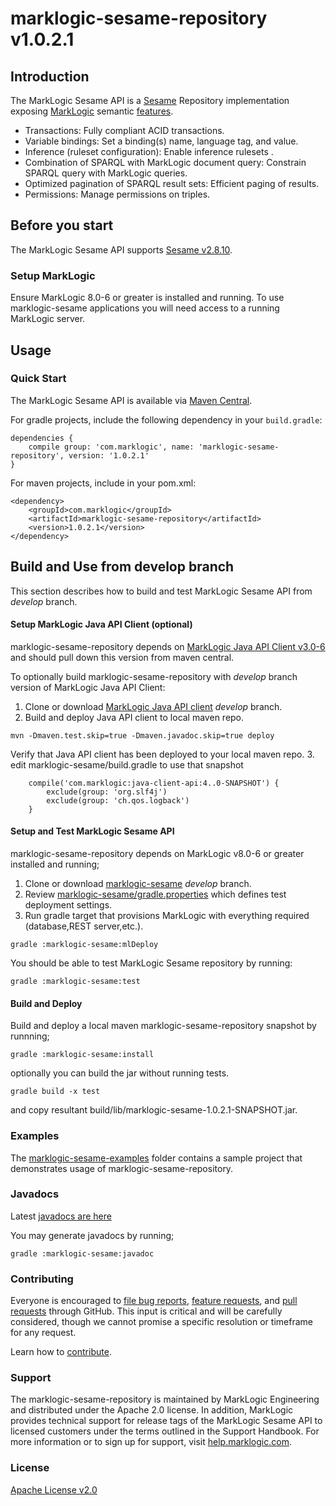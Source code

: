# marklogic-sesame-repository v1.0.2.1

## Introduction

The MarkLogic Sesame API is a [Sesame](http://rdf4j.org/) Repository implementation exposing [MarkLogic](http://www.marklogic.com) semantic [features](http://www.marklogic.com/what-is-marklogic/features/semantics/).

* Transactions: Fully compliant ACID transactions.
* Variable bindings: Set a binding(s) name, language tag, and value.
* Inference (ruleset configuration): Enable inference rulesets .
* Combination of SPARQL with MarkLogic document query: Constrain SPARQL query with MarkLogic queries.
* Optimized pagination of SPARQL result sets: Efficient paging of results.
* Permissions: Manage permissions on triples.

## Before you start

The MarkLogic Sesame API supports [Sesame v2.8.10](http://rdf4j.org/).

### Setup MarkLogic

Ensure MarkLogic 8.0-6 or greater is installed and running. To use marklogic-sesame applications you will need access to a running MarkLogic server.

## Usage

### Quick Start

The MarkLogic Sesame API is available via [Maven Central](http://mvnrepository.com/artifact/com.marklogic/marklogic-sesame/1.0.2.1).

For gradle projects, include the following dependency in your `build.gradle`:

```
dependencies {
    compile group: 'com.marklogic', name: 'marklogic-sesame-repository', version: '1.0.2.1'
}
```

For maven projects, include in your pom.xml:

```
<dependency>
    <groupId>com.marklogic</groupId>
    <artifactId>marklogic-sesame-repository</artifactId>
    <version>1.0.2.1</version>
</dependency>
```

## Build and Use from develop branch

This section describes how to build and test MarkLogic Sesame API from _develop_ branch.

#### Setup MarkLogic Java API Client (optional)

marklogic-sesame-repository depends on [MarkLogic Java API Client v3.0-6](http://mvnrepository.com/artifact/com.marklogic/java-client-api/3.0.6) and should pull down this version from maven central.

To optionally build marklogic-sesame-repository with _develop_ branch version of MarkLogic Java API Client:

1. Clone or download [MarkLogic Java API client](https://github.com/marklogic/java-client-api/tree/develop) _develop_ branch.
2. Build and deploy Java API client to local maven repo.
```
mvn -Dmaven.test.skip=true -Dmaven.javadoc.skip=true deploy
```
Verify that Java API client has been deployed to your local maven repo.
3. edit marklogic-sesame/build.gradle to use that snapshot
```
    compile('com.marklogic:java-client-api:4..0-SNAPSHOT') {
        exclude(group: 'org.slf4j')
        exclude(group: 'ch.qos.logback')
    }

```

#### Setup and Test MarkLogic Sesame API

marklogic-sesame-repository depends on MarkLogic v8.0-6 or greater installed and running;

1. Clone or download [marklogic-sesame](https://github.com/marklogic/marklogic-sesame/tree/develop) _develop_ branch.
2. Review [marklogic-sesame/gradle.properties](marklogic-sesame/gradle.properties) which defines test deployment settings.
3. Run gradle target that provisions MarkLogic with everything required (database,REST server,etc.).

```
gradle :marklogic-sesame:mlDeploy
```
You should be able to test MarkLogic Sesame repository by running:
```
gradle :marklogic-sesame:test
```

#### Build and Deploy

Build and deploy a local maven marklogic-sesame-repository snapshot by runnning;

```
gradle :marklogic-sesame:install

```

optionally you can build the jar without running tests.

```
gradle build -x test
```

and copy resultant build/lib/marklogic-sesame-1.0.2.1-SNAPSHOT.jar.

### Examples

The [marklogic-sesame-examples](marklogic-sesame-examples) folder contains a sample project that demonstrates usage of marklogic-sesame-repository.

### Javadocs

Latest [javadocs are here](http://marklogic.github.io/marklogic-sesame/marklogic-sesame/build/docs/javadoc/index.html)

You may generate javadocs by running;

```
gradle :marklogic-sesame:javadoc

```

### Contributing

Everyone is encouraged to [file bug reports](https://github.com/marklogic/marklogic-sesame/labels/Bug), [feature requests](https://github.com/marklogic/marklogic-sesame/labels/enhancement), and [pull requests](https://github.com/marklogic/marklogic-sesame/pulls) through GitHub. This input is critical and will be carefully considered, though we cannot promise a specific resolution or timeframe for any request.

Learn how to [contribute](CONTRIBUTING.md).

### Support

The marklogic-sesame-repository is maintained by MarkLogic Engineering and distributed under the Apache 2.0 license. In addition, MarkLogic provides technical support for release tags of the MarkLogic Sesame API to licensed customers under the terms outlined in the Support Handbook. For more information or to sign up for support, visit [help.marklogic.com](http://help.marklogic.com).

### License

[Apache License v2.0](LICENSE)
